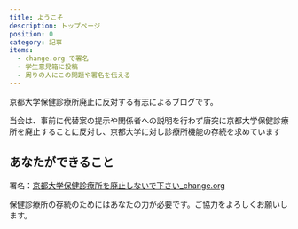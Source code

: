 ```yaml
---
title: ようこそ
description: トップページ
position: 0
category: 記事
items:
  - change.org で署名
  - 学生意見箱に投稿
  - 周りの人にこの問題や署名を伝える
---
```


京都大学保健診療所廃止に反対する有志によるブログです。

当会は、事前に代替案の提示や関係者への説明を行わず唐突に京都大学保健診療所を廃止することに反対し、京都大学に対し診療所機能の存続を求めています

## あなたができること

<list :items="items"></list>

署名：[京都大学保健診療所を廃止しないで下さい\_change.org](https://chng.it/xGVS9jq9JF)

保健診療所の存続のためにはあなたの力が必要です。ご協力をよろしくお願いします。
